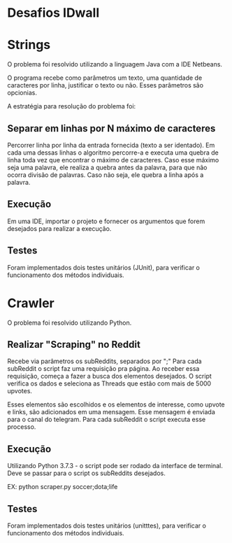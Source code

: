 # Desafios IDwall
# Strings

O problema foi resolvido utilizando a linguagem Java com a IDE Netbeans.

O programa recebe como parâmetros um texto, uma quantidade de caracteres por linha, justificar o texto ou não. Esses parâmetros são opcionias. 

A estratégia para resolução do problema foi:

## Separar em linhas por N máximo de caracteres

Percorrer linha por linha da entrada fornecida (texto a ser identado). 
Em cada uma dessas linhas o algoritmo percorre-a e executa uma quebra de linha toda vez que encontrar o máximo de caracteres. 
Caso esse máximo seja uma palavra, ele realiza a quebra antes da palavra, para que não ocorra divisão de palavras.
Caso não seja, ele quebra a linha após a palavra.

## Execução

Em uma IDE, importar o projeto e fornecer os argumentos que forem desejados para realizar a execução.

## Testes

Foram implementados dois testes unitários (JUnit), para verificar o funcionamento dos métodos individuais.

# Crawler

O problema foi resolvido utilizando Python.

## Realizar "Scraping" no Reddit

Recebe via parâmetros os subReddits, separados por ";"
Para cada subReddit o script faz uma requisição pra página. 
Ao receber essa requisição, começa a fazer a busca dos elementos desejados.
O script verifica os dados e seleciona as Threads que estão com mais de 5000 upvotes.

Esses elementos são escolhidos e os elementos de interesse, como upvote e links, são adicionados em uma mensagem.
Esse mensagem é enviada para o canal do telegram.
Para cada subReddit o script executa esse processo.

## Execução

Utilizando Python 3.7.3 - o script pode ser rodado da interface de terminal.
Deve se passar para o script os subReddits desejados.

EX: python scraper.py soccer;dota;life

## Testes

Foram implementados dois testes unitários (unitttes), para verificar o funcionamento dos métodos individuais.

